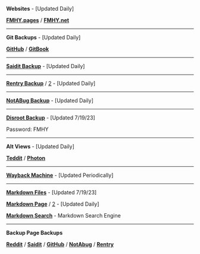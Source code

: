 **Websites** - [Updated Daily]

**[FMHY.pages](https://fmhy.pages.dev/)** / **[FMHY.net](https://fmhy.net/)**

***

**Git Backups** - [Updated Daily]

**[GitHub](https://github.com/fmhy/FMHY/wiki)** / **[GitBook](https://fckr.gitbook.io/fmhy)** 

***

**[Saidit Backup](https://saidit.net/s/freemediaheckyeah/wiki/index)** - [Updated Daily]

***

**[Rentry Backup](https://rentry.co/FMHY)** / [2](https://rentry.org/piracy) - [Updated Daily]

***

**[NotABug Backup](https://notabug.org/nbatman/freemediaheckyeah/wiki/_pages)** - [Updated Daily]

***

**[Disroot Backup](https://bin.disroot.org/?42a30ca68b444d2b#297bU7sWTz7Lg3t27ybyy4z1NXmqrdmMW5NMSbtjeqfJ)** - [Updated 7/19/23]

Password: FMHY

***

**Alt Views** - [Updated Daily]

**[Teddit](https://teddit.net/r/FREEMEDIAHECKYEAH/wiki)** / **[Photon](https://photon-reddit.com/r/freemediaheckyeah/wiki/index)**

***

**[Wayback Machine](https://web.archive.org/web/20211218000000*/https://www.reddit.com/r/FREEMEDIAHECKYEAH/)** - [Updated Periodically]

***

**[Markdown Files](https://mega.nz/file/T7hxVQSQ#XpyF8lel9Qs9wekdLco3J79TIdNSD20DwoHXzFB6yzA)** - [Updated 7/19/23]

**[Markdown Page](https://raw.githubusercontent.com/nbats/FMHYedit/main/single-page)** / [2](https://gist.githubusercontent.com/taskylizard/5ba73bf97dccf159316edcf4c6520856/raw/90fbdde564f53bfd02cce0190738d0d090bceb1c/fmhy.md) - [Updated Daily]

**[Markdown Search](https://github.com/Rust1667/a-FMHY-search-engine)** - Markdown Search Engine

***

**Backup Page Backups**

**[Reddit](https://www.reddit.com/r/FREEMEDIAHECKYEAH/wiki/backups)** / **[Saidit](https://saidit.net/s/freemediaheckyeah/wiki/backups)** / **[GitHub](https://github.com/nbats/FMHY/wiki/Backups/)** / **[NotAbug](https://notabug.org/nbatman/freemediaheckyeah/wiki/%F0%9F%94%92+Backups)** / **[Rentry](https://rentry.co/FMHYbackups/)**